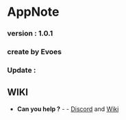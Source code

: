 # AppNote
### version : 1.0.1
### create by Evoes
### Update : 

## WIKI
* **Can you help ?** -  - [Discord](https://discord.gg/Q4FUYe) and [Wiki]()

